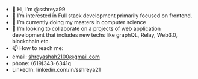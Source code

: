 - 👋 Hi, I’m @sshreya99
- 👀 I’m interested in Full stack development primarily focused on frontend. 
- 🌱 I’m currently doing my masters in computer science 
- 💞️ I’m looking to collaborate on a projects of web application development that includes new techs like graphQL, Relay, Web3.0, blockchain etc.
- 📫 How to reach me:
- email: shreyashah2100@gmail.com
- phone: (619)343-6341q
- LinkedIn: linkedin.com/in/sshreya21

<!---
sshreya99/sshreya99 is a ✨ special ✨ repository because its `README.md` (this file) appears on your GitHub profile.
You can click the Preview link to take a look at your changes.
--->
